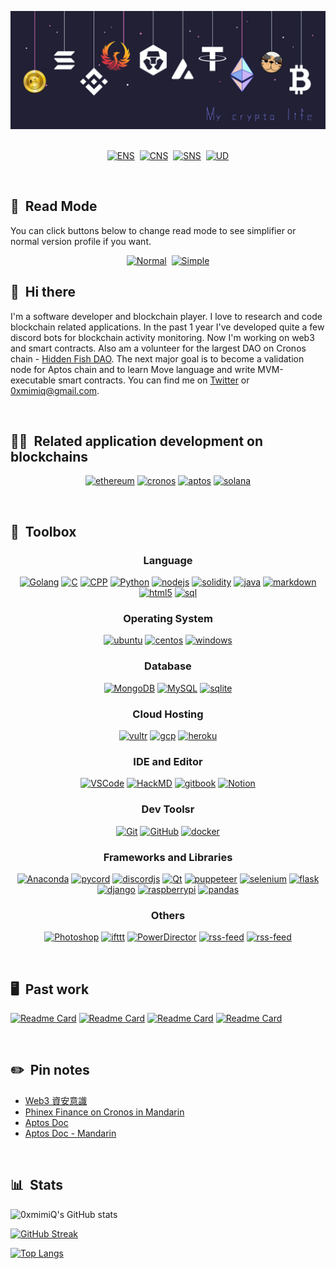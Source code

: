 ![Banner](assets/banner-anime.png)
&nbsp;

<p align="center">
<a href="https://etherscan.io/address/0x03762c4478518FBf036ed6062FE9035D2e6D0670" target="_blank"><img src="https://shields.io/badge/ENS-0xmimiQ.eth-blue?logo&style=for-the-badge" alt="ENS"/></a> &nbsp;<a href="https://cronoscan.com/address/0x03762c4478518FBf036ed6062FE9035D2e6D0670" target="_blank"><img src="https://shields.io/badge/CNS-0xmimiQ.cro-9cf?logo&style=for-the-badge" alt="CNS"/></a> &nbsp;<a href="https://solscan.io/account/55r7FvKkcddtgSDfGLKuLwjgJ5o5QiKpopWK7GMgwE2A" target="_blank"><img src="https://shields.io/badge/SNS-0xmimiQ.sol-834ce0?logo&style=for-the-badge" alt="SNS"/></a> &nbsp;<a href="https://ud.me/0xmimiq.x" target="_blank"><img src="https://shields.io/badge/UD-0xmimiQ.x-4b92c4?logo&style=for-the-badge" alt="UD"/></a>
</p>

&nbsp;

## 👀 &nbsp;Read Mode
You can click buttons below to change read mode to see simplifier or normal version profile if you want.
<p align="center">
<a href="/README.md"><img src="https://shields.io/badge/ReadMode-Normal-834ce0?logo=GitHub&style=for-the-badge" alt="Normal"/></a> &nbsp;<a href="/versions/README.md"><img src="https://shields.io/badge/ReadMode-Simple-b942f5?logo=GitHub&style=for-the-badge" alt="Simple"/></a>
</p>

## 👋 &nbsp;Hi there
I'm a software developer and blockchain player. I love to research and code blockchain related applications. In the past 1 year I've developed quite a few discord bots for blockchain activity monitoring. Now I'm working on web3 and smart contracts. Also am a volunteer for the largest DAO on Cronos chain - [Hidden Fish DAO](https://twitter.com/HiddenFishDAO). The next major goal is to become a validation node for Aptos chain and to learn Move language and write MVM-executable smart contracts. You can find me on [Twitter](https://twitter.com/0xmimiQ) or 0xmimiq@gmail.com.

&nbsp;

## 👨‍💻 &nbsp;Related application development on blockchains
<p align="center">
<a href="https://ethereum.org/" target="_blank"><img src="https://img.shields.io/badge/Ethereum-3C3C3D?style=for-the-badge" alt="ethereum"/></a>
<a href="https://cronos.org/" target="_blank"><img src="https://img.shields.io/badge/Cronos-375BD2?style=for-the-badge" alt="cronos"/></a>
<a href="https://aptoslabs.com/" target="_blank"><img src="https://img.shields.io/badge/Aptos-0AC18E?style=for-the-badge" alt="aptos"/></a>
<a href="https://solana.com/" target="_blank"><img src="https://img.shields.io/badge/Solana-834ce0?style=for-the-badge" alt="solana"/></a>
</p>

&nbsp;

## 🧰 &nbsp;Toolbox
<h3 align="center">Language</h3>
<p align="center">
  <a href="https://go.dev/" target="_blank"><img src="https://img.shields.io/badge/go-%2300ADD8.svg?style=for-the-badge&logo=go&logoColor=white" alt="Golang"/></a>
  <a href="https://www.iso.org/standard/74528.html" target="_blank"><img src="https://img.shields.io/badge/c-%2300599C.svg?style=for-the-badge&logo=c&logoColor=white" alt="C"/></a>
  <a href="https://isocpp.org/" target="_blank"><img src="https://img.shields.io/badge/c++-%2300599C.svg?style=for-the-badge&logo=c%2B%2B&logoColor=white" alt="CPP"/></a>
  <a href="https://www.python.org/" target="_blank"><img src="https://img.shields.io/badge/python-3670A0?style=for-the-badge&logo=python&logoColor=ffdd54" alt="Python"/></a>
  <a href="https://nodejs.org/en/" target="_blank"><img src="https://img.shields.io/badge/node.js-6DA55F?style=for-the-badge&logo=node.js&logoColor=white" alt="nodejs"/></a>
  <a href="https://soliditylang.org/" target="_blank"><img src="https://img.shields.io/badge/Solidity-%23363636.svg?style=for-the-badge&logo=solidity&logoColor=white" alt="solidity"/></a>
  <a href="https://www.java.com/en/" target="_blank"><img src="https://img.shields.io/badge/java-%23ED8B00.svg?style=for-the-badge&logo=java&logoColor=white" alt="java"/></a>
  <a href="https://www.markdownguide.org/basic-syntax/" target="_blank"><img src="https://img.shields.io/badge/markdown-%23000000.svg?style=for-the-badge&logo=markdown&logoColor=white" alt="markdown"/></a>
  <a href="#" target="_blank"><img src="https://img.shields.io/badge/html5-%23E34F26.svg?style=for-the-badge&logo=html5&logoColor=white" alt="html5"/></a>
  <a href="#" target="_blank"><img src="https://img.shields.io/badge/sql-%230095D5.svg?style=for-the-badge&logo=sql&logoColor=white" alt="sql"/></a>
<p>

<h3 align="center">Operating System</h3>
<p align="center">
  <a href="https://ubuntu.com/"><img src="https://img.shields.io/badge/Ubuntu-E95420?style=for-the-badge&logo=ubuntu&logoColor=white" alt="ubuntu"/></a>
  <a href="https://www.centos.org/"><img src="https://img.shields.io/badge/cent%20os-002260?style=for-the-badge&logo=centos&logoColor=F0F0F0" alt="centos"/></a>
  <a href="https://www.microsoft.com/en-us/windows"><img src="https://img.shields.io/badge/Windows-0078D6?style=for-the-badge&logo=windows&logoColor=white" alt="windows"/></a>
<p>

<h3 align="center">Database</h3>
<p align="center">
  <a href="https://www.mongodb.com/"><img src="https://img.shields.io/badge/MongoDB-%234ea94b.svg?style=for-the-badge&logo=mongodb&logoColor=white)" alt="MongoDB"/></a>
  <a href="https://www.mysql.com/"><img src="https://img.shields.io/badge/mysql-%2300f.svg?style=for-the-badge&logo=mysql&logoColor=white" alt="MySQL"/></a>
  <a href="https://www.sqlite.org/index.html"><img src="https://img.shields.io/badge/sqlite-%2307405e.svg?style=for-the-badge&logo=sqlite&logoColor=white" alt="sqlite"/></a>
</p>

<h3 align="center">Cloud Hosting</h3>
<p align="center">
  <a href="https://www.vultr.com/"><img src="https://img.shields.io/badge/Vultr-007BFC.svg?style=for-the-badge&logo=vultr" alt="vultr"/></a>
  <a href="https://cloud.google.com/"><img src="https://img.shields.io/badge/GoogleCloud-%234285F4.svg?style=for-the-badge&logo=google-cloud&logoColor=white" alt="gcp"/></a>
  <a href="https://www.heroku.com/"><img src="https://img.shields.io/badge/heroku-%23430098.svg?style=for-the-badge&logo=heroku&logoColor=white" alt="heroku"/></a>
</p>

<h3 align="center">IDE and Editor</h3>
<p align="center">
  <a href="https://code.visualstudio.com/"><img src="https://img.shields.io/badge/VS%20Code-0078d7.svg?style=for-the-badge&logo=visual-studio-code&logoColor=white" alt="VSCode"/></a>
  <a href="https://hackmd.io/"><img src="https://img.shields.io/badge/HackMD-000000?style=for-the-badge" alt="HackMD"/></a>
  <a href="https://www.gitbook.com/"><img src="https://img.shields.io/badge/github-%23121011.svg?style=for-the-badge&logo=GitBook&logoColor=white" alt="gitbook"/></a>
  <a href="https://www.notion.so/"><img src="https://img.shields.io/badge/Notion-%23000000.svg?style=for-the-badge&logo=notion&logoColor=white" alt="Notion"/></a>
</p>

<h3 align="center">Dev Toolsr</h3>
<p align="center">
<a href="https://git-scm.com/"><img src="https://img.shields.io/badge/git-%23F05033.svg?style=for-the-badge&logo=git&logoColor=white" alt="Git"/></a>
<a href="https://github.com/"><img src="https://img.shields.io/badge/github-%23121011.svg?style=for-the-badge&logo=github&logoColor=white" alt="GitHub"/></a>
<a href="https://www.docker.com/"><img src="https://img.shields.io/badge/docker-%230db7ed.svg?style=for-the-badge&logo=docker&logoColor=white" alt="docker"/></a> 
</p>

<h3 align="center">Frameworks and Libraries</h3>
<p align="center">
<a href="https://www.anaconda.com/"><img src="https://img.shields.io/badge/Anaconda-%2344A833.svg?style=for-the-badge&logo=anaconda&logoColor=white" alt="Anaconda"/></a>
<a href="https://docs.pycord.dev/en/stable/"><img src="https://img.shields.io/badge/pycord-%237289DA.svg?style=for-the-badge&logo=discord&logoColor=white" alt="pycord"/></a>
<a href="https://discord.js.org/#/"><img src="https://img.shields.io/badge/discordjs-%237289DA.svg?style=for-the-badge&logo=discord&logoColor=white" alt="discordjs" alt="DiscordJS"/></a>
<a href="https://www.qt.io/"><img src="https://img.shields.io/badge/Qt-%23217346.svg?style=for-the-badge&logo=Qt&logoColor=white" alt="Qt"/></a>
<a href="https://github.com/puppeteer/puppeteer"><img src="https://img.shields.io/badge/puppeteer-6DA55F?style=for-the-badge" alt="puppeteer"/></a>
<a href="https://github.com/SeleniumHQ/selenium"><img src="https://img.shields.io/badge/-selenium-%43B02A?style=for-the-badge&logo=selenium&logoColor=white" alt="selenium"/></a>
<a href="https://flask.palletsprojects.com/en/2.2.x/"><img src="https://img.shields.io/badge/flask-%23000.svg?style=for-the-badge&logo=flask&logoColor=white" alt="flask"/></a>
<a href="https://www.djangoproject.com/"><img src="https://img.shields.io/badge/django-%23092E20.svg?style=for-the-badge&logo=django&logoColor=white" alt="django"/></a>
<a href="https://www.raspberrypi.com/"><img src="https://img.shields.io/badge/-RaspberryPi-C51A4A?style=for-the-badge&logo=Raspberry-Pi" alt="raspberrypi"/></a>
<a href="https://pandas.pydata.org/"><img src="https://img.shields.io/badge/pandas-%23150458.svg?style=for-the-badge&logo=pandas&logoColor=white" alt="pandas"/></a>
</p>

<h3 align="center">Others</h3>
<p align="center">
<a href="https://www.adobe.com/tw/products/photoshop.html"><img src="https://img.shields.io/badge/adobe%20photoshop-%2331A8FF.svg?style=for-the-badge&logo=adobe%20photoshop&logoColor=white" alt="Photoshop"/></a>
<a href="https://ifttt.com/explore"><img src="https://img.shields.io/badge/IFTTT-black?style=for-the-badge&logo=ifttt&logoColor=white)" alt="ifttt"/></a>
<a href="https://tw.cyberlink.com/"><img src="https://img.shields.io/badge/PowerDirector-%2339457E.svg?style=for-the-badge" alt="PowerDirector"/></a>
<a href="https://www.rssboard.org/rss-specification"><img src="https://img.shields.io/badge/rss-F88900?style=for-the-badge&logo=rss&logoColor=white" alt="rss-feed"/></a>
<a href="https://obsproject.com/"><img src="https://img.shields.io/badge/obs%20studio-%23121011.svg?style=for-the-badge&logo=obs&logoColor=white" alt="rss-feed"/></a>
</p>

&nbsp;

## 🖥 &nbsp;Past work
<p align="left">
  <a href="https://github.com/0xmimiQ/eb_supporter"><img height="115" src="https://github-readme-stats.vercel.app/api/pin/?username=0xmimiQ&repo=eb_supporter&bg_color=0d1116&title_color=ce09ec&text_color=a4aacb&icon_color=007ec6" alt="Readme Card"></a>
  <a href="https://github.com/0xmimiQ/pyppeteer-use-case"><img height="115" src="https://github-readme-stats.vercel.app/api/pin/?username=0xmimiQ&repo=pyppeteer-use-case&bg_color=0d1116&title_color=ce09ec&text_color=a4aacb&icon_color=007ec6" alt="Readme Card"></a>
  <a href="https://github.com/0xmimiQ/LineCurrencyBot"><img height="115" src="https://github-readme-stats.vercel.app/api/pin/?username=0xmimiQ&repo=LineCurrencyBot&bg_color=0d1116&title_color=ce09ec&text_color=a4aacb&icon_color=007ec6" alt="Readme Card"></a>
  <a href="https://github.com/0xmimiQ/etherscan_tracker"><img height="115" src="https://github-readme-stats.vercel.app/api/pin/?username=0xmimiQ&repo=etherscan_tracker&bg_color=0d1116&title_color=ce09ec&text_color=a4aacb&icon_color=007ec6" alt="Readme Card"></a>
</p>
&nbsp;

## ✏️ &nbsp;Pin notes

<!-- NOTE-LIST:START -->
- [Web3 資安意識](https://0xmimiq.gitbook.io/web3-zi-an-yi-shi/)
- [Phinex Finance on Cronos in Mandarin](https://app.gitbook.com/s/KD5ucI3LxceJPGHAByrK/bai-pi-shu-yuan-wen/bei-zhu)
- [Aptos Doc](https://aptos.dev/)
- [Aptos Doc - Mandarin](https://wiki.aptos.movemove.org/)
<!-- NOTE-POST-LIST:END -->

&nbsp;

## 📊 &nbsp;Stats

![0xmimiQ's GitHub stats](https://github-readme-stats.vercel.app/api?username=0xmimiQ&show_icons=true&bg_color=282339&border_color=6746DD&title_color=A835DD&text_color=DDDDDD&count_private=true&cache_seconds=1800&hide=contribs,prs)

[![GitHub Streak](https://github-readme-streak-stats.herokuapp.com?user=0xmimiQ&ring=A835DD&background=282339&fire=DD4BC2&border=6746DD&stroke=895DDD&currStreakLabel=6A7CDD&dates=A540DD&sideLabels=6A7CDD&currStreakNum=DDDDDD&sideNums=DDDDDD)](https://git.io/streak-stats)

[![Top Langs](https://github-readme-stats.vercel.app/api/top-langs/?username=0xmimiQ&layout=compact&bg_color=282339&border_color=6746DD&title_color=A835DD&text_color=DDDDDD&card_width=445)](https://github.com/anuraghazra/github-readme-stats)
